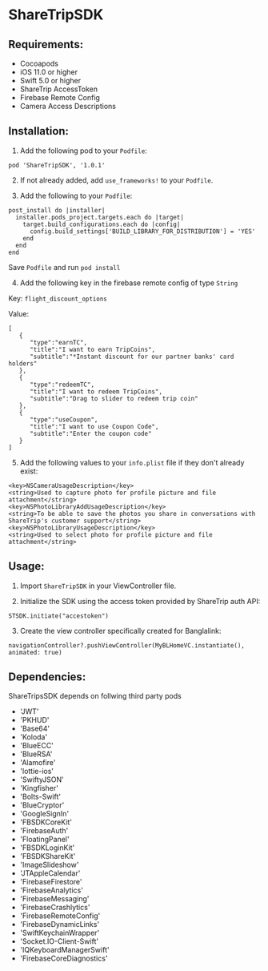 # ShareTripSDK

## Requirements:
- Cocoapods
- iOS 11.0 or higher
- Swift 5.0 or higher
- ShareTrip AccessToken
- Firebase Remote Config 
- Camera Access Descriptions

 
## Installation:

1. Add the following pod to your `Podfile`:

```
pod 'ShareTripSDK', '1.0.1'
```

2. If not already added, add `use_frameworks!` to your `Podfile`.

3. Add the following to your `Podfile`:

```
post_install do |installer|
  installer.pods_project.targets.each do |target|
    target.build_configurations.each do |config|
      config.build_settings['BUILD_LIBRARY_FOR_DISTRIBUTION'] = 'YES'
    end
  end
end
```
Save `Podfile` and run `pod install`

4. Add the following key in the firebase remote config of type `String`

Key: ```flight_discount_options``` 

Value:
```
[
   {
      "type":"earnTC",
      "title":"I want to earn TripCoins",
      "subtitle":"*Instant discount for our partner banks' card holders"
   },
   {
      "type":"redeemTC",
      "title":"I want to redeem TripCoins",
      "subtitle":"Drag to slider to redeem trip coin"
   },
   {
      "type":"useCoupon",
      "title":"I want to use Coupon Code",
      "subtitle":"Enter the coupon code"
   }
]
```

5. Add the following values to your `info.plist` file if they don't already exist:

```
<key>NSCameraUsageDescription</key>
<string>Used to capture photo for profile picture and file attachment</string>
<key>NSPhotoLibraryAddUsageDescription</key>
<string>To be able to save the photos you share in conversations with ShareTrip's customer support</string>
<key>NSPhotoLibraryUsageDescription</key>
<string>Used to select photo for profile picture and file attachment</string>
```


## Usage:

1. Import `ShareTripSDK` in your ViewController file.

2. Initialize the SDK using the access token provided by ShareTrip auth API:

```
STSDK.initiate("accestoken")
```
3. Create the view controller specifically created for Banglalink:

```
navigationController?.pushViewController(MyBLHomeVC.instantiate(), animated: true)
```

## Dependencies:

ShareTripsSDK depends on follwing third party pods 

 - 'JWT'
 - 'PKHUD'
 - 'Base64'
 - 'Koloda'
 - 'BlueECC'
 - 'BlueRSA'
 - 'Alamofire'
 - 'lottie-ios'
 - 'SwiftyJSON'
 - 'Kingfisher'
 - 'Bolts-Swift'
 - 'BlueCryptor'
 - 'GoogleSignIn'
 - 'FBSDKCoreKit'
 - 'FirebaseAuth'
 - 'FloatingPanel'
 - 'FBSDKLoginKit'
 - 'FBSDKShareKit'
 - 'ImageSlideshow'
 - 'JTAppleCalendar'
 - 'FirebaseFirestore'
 - 'FirebaseAnalytics'
 - 'FirebaseMessaging'
 - 'FirebaseCrashlytics'
 - 'FirebaseRemoteConfig'
 - 'FirebaseDynamicLinks'
 - 'SwiftKeychainWrapper'
 - 'Socket.IO-Client-Swift'
 - 'IQKeyboardManagerSwift'
 - 'FirebaseCoreDiagnostics'
